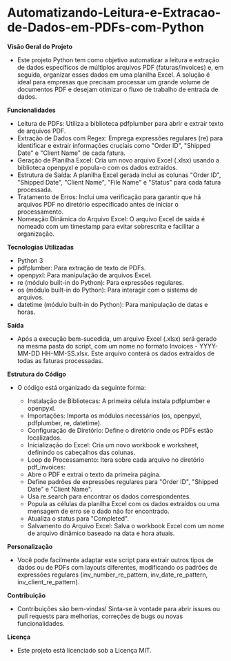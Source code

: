 # Automatizando-Leitura-e-Extracao-de-Dados-em-PDFs-com-Python
**Visão Geral do Projeto**
* Este projeto Python tem como objetivo automatizar a leitura e extração de dados específicos de múltiplos arquivos PDF (faturas/invoices) e, em seguida, organizar esses dados em uma planilha Excel. A solução é ideal para empresas que precisam processar um grande volume de documentos PDF e desejam otimizar o fluxo de trabalho de entrada de dados.

**Funcionalidades**
* Leitura de PDFs: Utiliza a biblioteca pdfplumber para abrir e extrair texto de arquivos PDF.
* Extração de Dados com Regex: Emprega expressões regulares (re) para identificar e extrair informações cruciais como "Order ID", "Shipped Date" e "Client Name" de cada fatura.
* Geração de Planilha Excel: Cria um novo arquivo Excel (.xlsx) usando a biblioteca openpyxl e popula-o com os dados extraídos.
* Estrutura de Saída: A planilha Excel gerada inclui as colunas "Order ID", "Shipped Date", "Client Name", "File Name" e "Status" para cada fatura processada.
* Tratamento de Erros: Inclui uma verificação para garantir que há arquivos PDF no diretório especificado antes de iniciar o processamento.
* Nomeação Dinâmica do Arquivo Excel: O arquivo Excel de saída é nomeado com um timestamp para evitar sobrescrita e facilitar a organização.

**Tecnologias Utilizadas**
* Python 3
* pdfplumber: Para extração de texto de PDFs.
* openpyxl: Para manipulação de arquivos Excel.
* re (módulo built-in do Python): Para expressões regulares.
* os (módulo built-in do Python): Para interagir com o sistema de arquivos.
* datetime (módulo built-in do Python): Para manipulação de datas e horas.

**Saída**
* Após a execução bem-sucedida, um arquivo Excel (.xlsx) será gerado na mesma pasta do script, com um nome no formato Invoices - YYYY-MM-DD HH-MM-SS.xlsx. Este arquivo conterá os dados extraídos de todas as faturas processadas.

**Estrutura do Código**
* O código está organizado da seguinte forma:

  * Instalação de Bibliotecas: A primeira célula instala pdfplumber e openpyxl.
  * Importações: Importa os módulos necessários (os, openpyxl, pdfplumber, re, datetime).
  * Configuração de Diretório: Define o diretório onde os PDFs estão localizados.
  * Inicialização do Excel: Cria um novo workbook e worksheet, definindo os cabeçalhos das colunas.
  * Loop de Processamento: Itera sobre cada arquivo no diretório pdf_invoices:
  * Abre o PDF e extrai o texto da primeira página.
  * Define padrões de expressões regulares para "Order ID", "Shipped Date" e "Client Name".
  * Usa re.search para encontrar os dados correspondentes.
  * Popula as células da planilha Excel com os dados extraídos ou uma mensagem de erro se o dado não for encontrado.
  * Atualiza o status para "Completed".
  * Salvamento do Arquivo Excel: Salva o workbook Excel com um nome de arquivo dinâmico baseado na data e hora atuais.

**Personalização**
* Você pode facilmente adaptar este script para extrair outros tipos de dados ou de PDFs com layouts diferentes, modificando os padrões de expressões regulares (inv_number_re_pattern, inv_date_re_pattern, inv_client_re_pattern).

**Contribuição**
* Contribuições são bem-vindas! Sinta-se à vontade para abrir issues ou pull requests para melhorias, correções de bugs ou novas funcionalidades.

**Licença**
* Este projeto está licenciado sob a Licença MIT.

